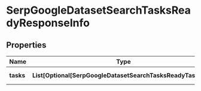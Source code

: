# SerpGoogleDatasetSearchTasksReadyResponseInfo


## Properties

| Name | Type | Description | Notes |
|------------ | ------------- | ------------- | -------------|
**tasks** | **List[Optional[SerpGoogleDatasetSearchTasksReadyTaskInfo]]** | array of tasks |[optional]|